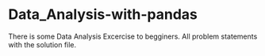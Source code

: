 # Data_Analysis-with-pandas
There is some Data Analysis Excercise to begginers. All problem statements with the solution file.
